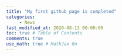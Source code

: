```yaml
---
title: "My first github page is completed"
categories: 
     - News
last_modified_at: 2020-08-13 00:00:00
toc: true # Table of Contents
comments: true
use_math: true # MathJax On
---
```

